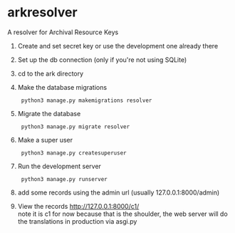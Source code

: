 # arkresolver
A resolver for Archival Resource Keys

1. Create and set secret key or use the development one already there
2. Set up the db connection (only if you're not using SQLite)
3. cd to the ark directory
4. Make the database migrations  
   
        python3 manage.py makemigrations resolver

5. Migrate the database  
   
        python3 manage.py migrate resolver

6. Make a super user  
   
        python3 manage.py createsuperuser

7. Run the development server  
   
        python3 manage.py runserver

8. add some records using the admin url (usually 127.0.0.1:8000/admin)
   
9.  View the records  http://127.0.0.1:8000/c1/  
    note it is c1 for now because that is the shoulder, the web server will do the translations in production via asgi.py